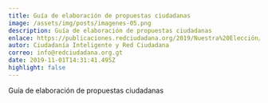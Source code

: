 ```yaml
---
title: Guía de elaboración de propuestas ciudadanas
image: /assets/img/posts/imagenes-05.png
description: Guía de elaboración de propuestas ciudadanas
enlace: https://publicaciones.redciudadana.org/2019/Nuestra%20Elección/3.%20Guía%20de%20elaboración%20de%20propuestas%20ciudadanas.pdf
autor: Ciudadanía Inteligente y Red Ciudadana
correo: info@redciudadana.org.gt
date: 2019-11-01T14:31:41.495Z
highlight: false
---
```

Guía de elaboración de propuestas ciudadanas
